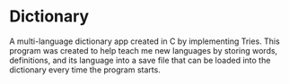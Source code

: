 # Dictionary
A multi-language dictionary app created in C by implementing Tries.
This program was created to help teach me new languages by storing words, definitions, and its language into a save file
that can be loaded into the dictionary every time the program starts.
